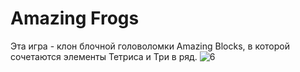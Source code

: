 # Amazing Frogs 
Эта игра - клон блочной головоломки Amazing Blocks, в которой сочетаются элементы Тетриса и Три в ряд.
![6](https://github.com/user-attachments/assets/2ca30b03-bf04-4afa-99bc-1abdeff2433a)
